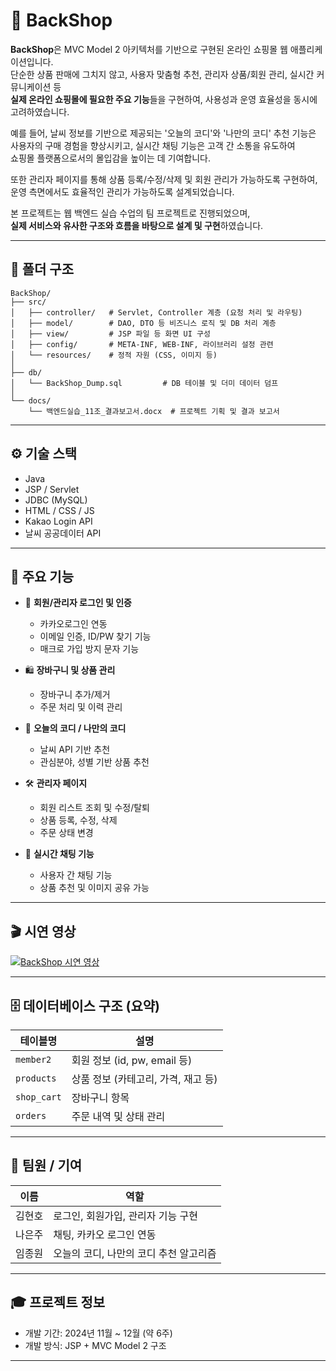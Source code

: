 # 🛒 BackShop

**BackShop**은 MVC Model 2 아키텍처를 기반으로 구현된 온라인 쇼핑몰 웹 애플리케이션입니다.  
단순한 상품 판매에 그치지 않고, 사용자 맞춤형 추천, 관리자 상품/회원 관리, 실시간 커뮤니케이션 등  
**실제 온라인 쇼핑몰에 필요한 주요 기능**들을 구현하여, 사용성과 운영 효율성을 동시에 고려하였습니다.

예를 들어, 날씨 정보를 기반으로 제공되는 '오늘의 코디'와 '나만의 코디' 추천 기능은  
사용자의 구매 경험을 향상시키고, 실시간 채팅 기능은 고객 간 소통을 유도하여  
쇼핑몰 플랫폼으로서의 몰입감을 높이는 데 기여합니다.

또한 관리자 페이지를 통해 상품 등록/수정/삭제 및 회원 관리가 가능하도록 구현하여,  
운영 측면에서도 효율적인 관리가 가능하도록 설계되었습니다.

본 프로젝트는 웹 백엔드 실습 수업의 팀 프로젝트로 진행되었으며,  
**실제 서비스와 유사한 구조와 흐름을 바탕으로 설계 및 구현**하였습니다.


---

## 📁 폴더 구조

```
BackShop/
├── src/
│   ├── controller/   # Servlet, Controller 계층 (요청 처리 및 라우팅)
│   ├── model/        # DAO, DTO 등 비즈니스 로직 및 DB 처리 계층
│   ├── view/         # JSP 파일 등 화면 UI 구성
│   ├── config/       # META-INF, WEB-INF, 라이브러리 설정 관련
│   └── resources/    # 정적 자원 (CSS, 이미지 등)
│
├── db/
│   └── BackShop_Dump.sql         # DB 테이블 및 더미 데이터 덤프
│
└── docs/
    └── 백엔드실습_11조_결과보고서.docx  # 프로젝트 기획 및 결과 보고서
```

---

## ⚙️ 기술 스택

- Java
- JSP / Servlet
- JDBC (MySQL)
- HTML / CSS / JS
- Kakao Login API
- 날씨 공공데이터 API

---

## 📌 주요 기능

- 🧾 **회원/관리자 로그인 및 인증**
  - 카카오로그인 연동
  - 이메일 인증, ID/PW 찾기 기능
  - 매크로 가입 방지 문자 기능

- 🛍️ **장바구니 및 상품 관리**
  - 장바구니 추가/제거
  - 주문 처리 및 이력 관리

- 👕 **오늘의 코디 / 나만의 코디**
  - 날씨 API 기반 추천
  - 관심분야, 성별 기반 상품 추천

- 🛠️ **관리자 페이지**
  - 회원 리스트 조회 및 수정/탈퇴
  - 상품 등록, 수정, 삭제
  - 주문 상태 변경

- 💬 **실시간 채팅 기능**
  - 사용자 간 채팅 기능
  - 상품 추천 및 이미지 공유 가능

---

## 🎬 시연 영상

[![BackShop 시연 영상](https://img.youtube.com/vi/QNnIRpblNKk/0.jpg)](https://www.youtube.com/watch?v=QNnIRpblNKk)

---

## 🗄️ 데이터베이스 구조 (요약)

| 테이블명     | 설명                     |
|--------------|--------------------------|
| `member2`    | 회원 정보 (id, pw, email 등) |
| `products`   | 상품 정보 (카테고리, 가격, 재고 등) |
| `shop_cart`  | 장바구니 항목             |
| `orders`     | 주문 내역 및 상태 관리     |

---

## 👤 팀원 / 기여

| 이름     | 역할                          |
|----------|-------------------------------|
| 김현호   | 로그인, 회원가입, 관리자 기능 구현 |
| 나은주   | 채팅, 카카오 로그인 연동 |
| 임종원   | 오늘의 코디, 나만의 코디 추천 알고리즘 |

---

## 🎓 프로젝트 정보

- 개발 기간: 2024년 11월 ~ 12월 (약 6주)
- 개발 방식: JSP + MVC Model 2 구조

---
